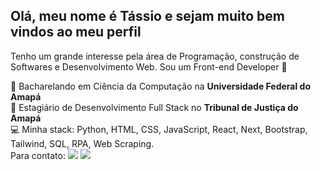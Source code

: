 ## Olá, meu nome é Tássio e sejam muito bem vindos ao meu perfil 

Tenho um grande interesse pela área de Programação, construção de Softwares e Desenvolvimento Web. 
Sou um Front-end Developer 🎨

🏫 Bacharelando em Ciência da Computação na **Universidade Federal do Amapá** 
<br/> 🏢 Estagiário de Desenvolvimento Full Stack no **Tribunal de Justiça do Amapá**
<br/> 💻 Minha stack: Python, HTML, CSS, JavaScript, React, Next, Bootstrap, Tailwind, SQL, RPA, Web Scraping.
<br/> Para contato:
 <a href="https://www.linkedin.com/in/tassiofernandes26/" target="_blank"><img src="https://img.shields.io/badge/-LinkedIn-%230077B5?style=for-the-badge&logo=linkedin&logoColor=white" target="_blank"></a>
 <a href="https://www.instagram.com/26tassio/" target="_blank"><img src="https://img.shields.io/badge/Instagram-E4405F?style=for-the-badge&logo=instagram&logoColor=white" target="_blank"></a>

